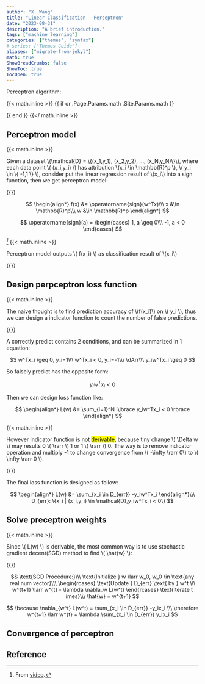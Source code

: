 ```yaml
---
author: "X. Wang"
title: "Linear Classification - Perceptron"
date: "2023-08-31"
description: "A brief introduction."
tags: ["machine learning"]
categories: ["themes", "syntax"]
# series: ["Themes Guide"]
aliases: ["migrate-from-jekyl"]
math: true
ShowBreadCrumbs: false
ShowToc: true
TocOpen: true
---
```


Perceptron algorithm:                                                         

{{< math.inline >}}
{{ if or .Page.Params.math .Site.Params.math }}

<!-- KaTeX -->
<!-- <link rel="stylesheet" href="https://cdn.jsdelivr.net/npm/katex@0.11.1/dist/katex.min.css" integrity="sha384-zB1R0rpPzHqg7Kpt0Aljp8JPLqbXI3bhnPWROx27a9N0Ll6ZP/+DiW/UqRcLbRjq" crossorigin="anonymous">
<script defer src="https://cdn.jsdelivr.net/npm/katex@0.11.1/dist/katex.min.js" integrity="sha384-y23I5Q6l+B6vatafAwxRu/0oK/79VlbSz7Q9aiSZUvyWYIYsd+qj+o24G5ZU2zJz" crossorigin="anonymous"></script>
<script defer src="https://cdn.jsdelivr.net/npm/katex@0.11.1/dist/contrib/auto-render.min.js" integrity="sha384-kWPLUVMOks5AQFrykwIup5lo0m3iMkkHrD0uJ4H5cjeGihAutqP0yW0J6dpFiVkI" crossorigin="anonymous" onload="renderMathInElement(document.body);"></script> -->
<link rel="stylesheet" href="https://cdn.jsdelivr.net/npm/katex@0.16.8/dist/katex.min.css" integrity="sha384-GvrOXuhMATgEsSwCs4smul74iXGOixntILdUW9XmUC6+HX0sLNAK3q71HotJqlAn" crossorigin="anonymous">

<!-- The loading of KaTeX is deferred to speed up page rendering -->
<script defer src="https://cdn.jsdelivr.net/npm/katex@0.16.8/dist/katex.min.js" integrity="sha384-cpW21h6RZv/phavutF+AuVYrr+dA8xD9zs6FwLpaCct6O9ctzYFfFr4dgmgccOTx" crossorigin="anonymous"></script>

<!-- To automatically render math in text elements, include the auto-render extension: -->
<script defer src="https://cdn.jsdelivr.net/npm/katex@0.16.8/dist/contrib/auto-render.min.js" integrity="sha384-+VBxd3r6XgURycqtZ117nYw44OOcIax56Z4dCRWbxyPt0Koah1uHoK0o4+/RRE05" crossorigin="anonymous"
    onload="renderMathInElement(document.body);"></script>
{{ end }}
{{</ math.inline >}}

<style>
    /* Set the font size of all math elements to 16px */
    .katex {
        font-size: 16px !important;
    }
</style>
## Perceptron model

{{< math.inline >}}
<p>
Given a dataset \(\mathcal{D} = \{(x_1,y_1), (x_2,y_2), ..., (x_N,y_N)\}\), where each data point \( (x_i,y_i) \) has attribution \(x_i \in \mathbb{R}^p \), \( y_i \in \{ -1,1 \} \), consider put the linear regression result of \(x_i\) into a sign function, then we get perceptron model:
</p>
{{</ math.inline >}}

$$
\begin{align*}
f(x) &= \operatorname{sign}(w^Tx)\\\
x &\in \mathbb{R}^p\\\
w &\in \mathbb{R}^p
\end{align*}
$$

$$
\operatorname{sign}(a) = 
\begin{cases}
1, a \geq 0\\\
-1, a < 0
\end{cases}
$$

 <cite>[^1]</cite>
 {{< math.inline >}}
<p>
Perceptron model outputs \( f(x_i) \) as classification result of \(x_i\)
</p>
{{</ math.inline >}}

## Design perpceptron loss function

{{< math.inline >}}
<p>
The naive thought is to find prediction accuracy of \(f(x_i)\) on \( y_i \), thus we can design a indicator function to count the number of false predictions.
</p>
{{</ math.inline >}}

A correctly predict contains 2 conditions, and can be summarized in 1 equation:

$$
w^Tx_i \geq 0, y_i=1\\\
w^Tx_i < 0, y_i=-1\\\
\dArr\\\
y_iw^Tx_i \geq 0
$$

So falsely predict has the opposite form:

$$
y_iw^Tx_i < 0
$$

Then we can design loss function like:

$$
\begin{align*}
L(w) &= \sum_{i=1}^N I\lbrace y_iw^Tx_i < 0 \rbrace
\end{align*}
$$

{{< math.inline >}}
<p>
However indicator function is not <mark>derivable</mark>, because tiny change \( \Delta w \) may results 0 \( \rarr \) 1 or 1 \( \rarr \) 0. The way is to remove indicator operation and multiply -1 to change convergence from \( -\infty \rarr 0\) to \( \infty \rarr 0 \).
</p>
{{</ math.inline >}}

The final loss function is designed as follow:

$$
\begin{align*}
L(w) &= \sum_{x_i \in D_{err}}  -y_iw^Tx_i
\end{align*}\\\
D_{err}: \{x_i | (x_i,y_i) \in \mathcal{D},y_iw^Tx_i < 0\}
$$

## Solve preceptron weights

{{< math.inline >}}
<p>
Since \( L(w) \) is derivable, the most common way is to use stochastic gradient decent(SGD) method to find \( \hat{w} \):
</p>
{{</ math.inline >}}

$$
\text{SGD Procedure:}\\\
\text{Initialize } w \larr w_0, w_0 \in \text{any real num vector}\\\
\begin{rcases}
\text{Update } D_{err} \text{ by } w^t \\\
w^{t+1} \larr w^{t} - \lambda \nabla_w L(w^t)
\end{rcases} \text{iterate t imes}\\\
\hat{w} = w^{t+1}
$$

$$
\because \nabla_{w^t} L(w^t) = \sum_{x_i \in D_{err}} -y_ix_i \\\
\therefore w^{t+1} \larr w^{t} + \lambda \sum_{x_i \in D_{err}} y_ix_i
$$

## Convergence of perceptron

## Reference

[^1]: From [video](https://www.bilibili.com/video/BV1aE411o7qd?p=14).
[^2]: From [source](https://www.math.uwaterloo.ca/~hwolkowi/matrixcookbook.pdf).